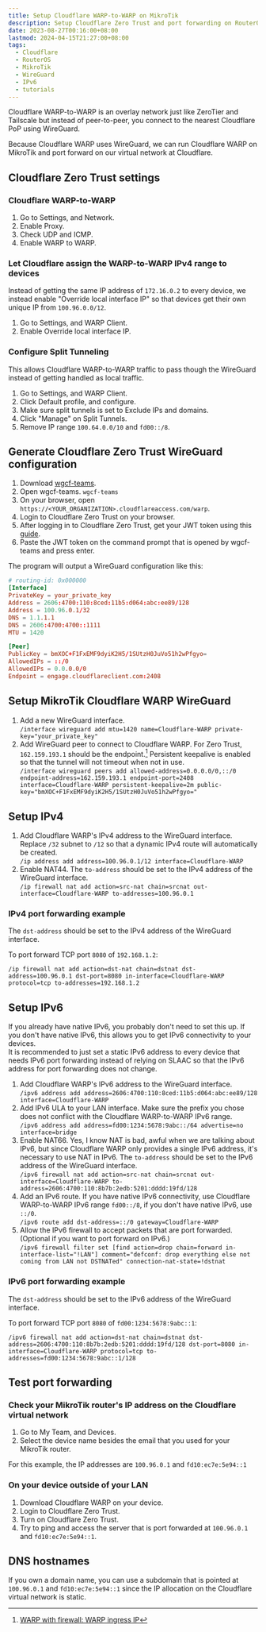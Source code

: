 ```yaml
---
title: Setup Cloudflare WARP-to-WARP on MikroTik
description: Setup Cloudflare Zero Trust and port forwarding on RouterOS
date: 2023-08-27T00:16:00+08:00
lastmod: 2024-04-15T21:27:00+08:00
tags:
  - Cloudflare
  - RouterOS
  - MikroTik
  - WireGuard
  - IPv6
  - tutorials
---
```

Cloudflare WARP-to-WARP is an overlay network just like ZeroTier and Tailscale but instead of peer-to-peer, you connect to the nearest Cloudflare PoP using WireGuard.

Because Cloudflare WARP uses WireGuard, we can run Cloudflare WARP on MikroTik and port forward on our virtual network at Cloudflare.

## Cloudflare Zero Trust settings

### Cloudflare WARP-to-WARP

1. Go to Settings, and Network.
2. Enable Proxy.
3. Check UDP and ICMP.
4. Enable WARP to WARP.

### Let Cloudflare assign the WARP-to-WARP IPv4 range to devices

Instead of getting the same IP address of `172.16.0.2` to every device, we instead enable "Override local interface IP" so that devices get their own unique IP from `100.96.0.0/12`.

1. Go to Settings, and WARP Client.
2. Enable Override local interface IP.

### Configure Split Tunneling

This allows Cloudflare WARP-to-WARP traffic to pass though the WireGuard instead of getting handled as local traffic.

1. Go to Settings, and WARP Client.
2. Click Default profile, and configure.
3. Make sure split tunnels is set to Exclude IPs and domains.
4. Click "Manage" on Split Tunnels.
5. Remove IP range `100.64.0.0/10` and `fd00::/8`.

## Generate Cloudflare Zero Trust WireGuard configuration

1. Download [wgcf-teams](https://github.com/poscat0x04/wgcf-teams/releases/latest).
2. Open wgcf-teams. `wgcf-teams`
3. On your browser, open `https://<YOUR_ORGANIZATION>.cloudflareaccess.com/warp`.
4. Login to Cloudflare Zero Trust on your browser.
5. After logging in to Cloudflare Zero Trust, get your JWT token using this [guide](https://github.com/poscat0x04/wgcf-teams/blob/master/guide.md).
6. Paste the JWT token on the command prompt that is opened by wgcf-teams and press enter.

The program will output a WireGuard configuration like this:
```conf
# routing-id: 0x000000
[Interface]
PrivateKey = your_private_key
Address = 2606:4700:110:8ced:11b5:d064:abc:ee89/128
Address = 100.96.0.1/32
DNS = 1.1.1.1
DNS = 2606:4700:4700::1111
MTU = 1420

[Peer]
PublicKey = bmXOC+F1FxEMF9dyiK2H5/1SUtzH0JuVo51h2wPfgyo=
AllowedIPs = ::/0
AllowedIPs = 0.0.0.0/0
Endpoint = engage.cloudflareclient.com:2408
```

## Setup MikroTik Cloudflare WARP WireGuard

1. Add a new WireGuard interface.\
`/interface wireguard add mtu=1420 name=Cloudflare-WARP private-key="your_private_key"`
2. Add WireGuard peer to connect to Cloudflare WARP. For Zero Trust, `162.159.193.1` should be the endpoint.[^1] Persistent keepalive is enabled so that the tunnel will not timeout when not in use.\
`/interface wireguard peers add allowed-address=0.0.0.0/0,::/0 endpoint-address=162.159.193.1 endpoint-port=2408 interface=Cloudflare-WARP persistent-keepalive=2m public-key="bmXOC+F1FxEMF9dyiK2H5/1SUtzH0JuVo51h2wPfgyo="`

## Setup IPv4

1. Add Cloudflare WARP's IPv4 address to the WireGuard interface. Replace `/32` subnet to `/12` so that a dynamic IPv4 route will automatically be created.\
`/ip address add address=100.96.0.1/12 interface=Cloudflare-WARP`
2. Enable NAT44. The `to-address` should be set to the IPv4 address of the WireGuard interface.\
`/ip firewall nat add action=src-nat chain=srcnat out-interface=Cloudflare-WARP to-addresses=100.96.0.1`

### IPv4 port forwarding example

The `dst-address` should be set to the IPv4 address of the WireGuard interface.

To port forward TCP port `8080` of `192.168.1.2`:
```
/ip firewall nat add action=dst-nat chain=dstnat dst-address=100.96.0.1 dst-port=8080 in-interface=Cloudflare-WARP protocol=tcp to-addresses=192.168.1.2
```

## Setup IPv6

If you already have native IPv6, you probably don't need to set this up. If you don't have native IPv6, this allows you to get IPv6 connectivity to your devices.\
It is recommended to just set a static IPv6 address to every device that needs IPv6 port forwarding instead of relying on SLAAC so that the IPv6 address for port forwarding does not change.

1. Add Cloudflare WARP's IPv6 address to the WireGuard interface.\
`/ipv6 address add address=2606:4700:110:8ced:11b5:d064:abc:ee89/128 interface=Cloudflare-WARP`
2. Add IPv6 ULA to your LAN interface. Make sure the prefix you chose does not conflict with the Cloudflare WARP-to-WARP IPv6 range.\
`/ipv6 address add address=fd00:1234:5678:9abc::/64 advertise=no interface=bridge`
3. Enable NAT66. Yes, I know NAT is bad, awful when we are talking about IPv6, but since Cloudflare WARP only provides a single IPv6 address, it's necessary to use NAT in IPv6. The `to-address` should be set to the IPv6 address of the WireGuard interface.\
`/ipv6 firewall nat add action=src-nat chain=srcnat out-interface=Cloudflare-WARP to-address=2606:4700:110:8b7b:2edb:5201:dddd:19fd/128`
4. Add an IPv6 route. If you have native IPv6 connectivity, use Cloudflare WARP-to-WARP IPv6 range `fd00::/8`, if you don't have native IPv6, use `::/0`.\
`/ipv6 route add dst-address=::/0 gateway=Cloudflare-WARP`
5. Allow the IPv6 firewall to accept packets that are port forwarded. (Optional if you want to port forward on IPv6.)\
`/ipv6 firewall filter set [find action=drop chain=forward in-interface-list="!LAN"] comment="defconf: drop everything else not coming from LAN not DSTNATed" connection-nat-state=!dstnat`

### IPv6 port forwarding example

The `dst-address` should be set to the IPv6 address of the WireGuard interface.

To port forward TCP port `8080` of `fd00:1234:5678:9abc::1`:
```
/ipv6 firewall nat add action=dst-nat chain=dstnat dst-address=2606:4700:110:8b7b:2edb:5201:dddd:19fd/128 dst-port=8080 in-interface=Cloudflare-WARP protocol=tcp to-addresses=fd00:1234:5678:9abc::1/128
```

## Test port forwarding

### Check your MikroTik router's IP address on the Cloudflare virtual network

1. Go to My Team, and Devices.
2. Select the device name besides the email that you used for your MikroTik router.

For this example, the IP addresses are `100.96.0.1` and `fd10:ec7e:5e94::1`

### On your device outside of your LAN

1. Download Cloudflare WARP on your device.
2. Login to Cloudflare Zero Trust.
3. Turn on Cloudflare Zero Trust.
4. Try to ping and access the server that is port forwarded at `100.96.0.1` and `fd10:ec7e:5e94::1`.

## DNS hostnames

If you own a domain name, you can use a subdomain that is pointed at `100.96.0.1` and `fd10:ec7e:5e94::1` since the IP allocation on the Cloudflare virtual network is static.

[^1]: [WARP with firewall: WARP ingress IP](https://developers.cloudflare.com/cloudflare-one/connections/connect-devices/warp/deployment/firewall/#warp-ingress-ip)